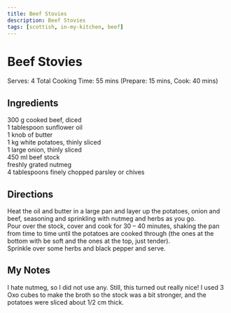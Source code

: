 ```yaml
---
title: Beef Stovies
description: Beef Stovies
tags: [scottish, in-my-kitchen, beef]
---
```


# Beef Stovies
Serves: 4
Total Cooking Time: 55 mins (Prepare: 15 mins, Cook: 40 mins)

## Ingredients
300 g cooked beef, diced  
1 tablespoon sunflower oil  
1 knob of butter  
1 kg white potatoes, thinly sliced  
1 large onion, thinly sliced  
450 ml beef stock  
freshly grated nutmeg  
4 tablespoons finely chopped parsley or chives

## Directions
Heat the oil and butter in a large pan and layer up the potatoes, onion and beef, seasoning and sprinkling with nutmeg and herbs as you go.  
Pour over the stock, cover and cook for 30 – 40 minutes, shaking the pan from time to time until the potatoes are cooked through (the ones at the bottom with be soft and the ones at the top, just tender).  
Sprinkle over some herbs and black pepper and serve.

## My Notes
I hate nutmeg, so I did not use any. Still, this turned out really nice! I used 3 Oxo cubes to make the broth so the stock was a bit stronger, and the potatoes were sliced about 1/2 cm thick.
